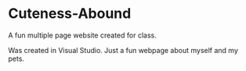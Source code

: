 # Cuteness-Abound

A fun multiple page website created for class.

Was created in Visual Studio.
Just a fun webpage about myself and my pets.
